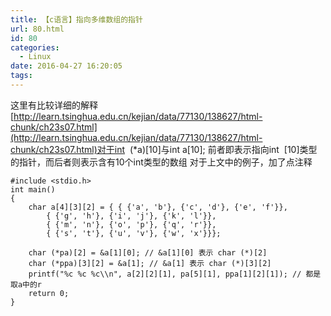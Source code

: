 ```yaml
---
title: 【c语言】指向多维数组的指针
url: 80.html
id: 80
categories:
  - Linux
date: 2016-04-27 16:20:05
tags:
---
```


这里有比较详细的解释[http://learn.tsinghua.edu.cn/kejian/data/77130/138627/html-chunk/ch23s07.html](http://learn.tsinghua.edu.cn/kejian/data/77130/138627/html-chunk/ch23s07.html)对于int  (*a)[10]与int a[10]; 前者即表示指向int  [10]类型的指针，而后者则表示含有10个int类型的数组 对于上文中的例子，加了点注释

```
#include <stdio.h>
int main()
{
	char a[4][3][2] = { { {'a', 'b'}, {'c', 'd'}, {'e', 'f'}},
		{ {'g', 'h'}, {'i', 'j'}, {'k', 'l'}},
		{ {'m', 'n'}, {'o', 'p'}, {'q', 'r'}},
		{ {'s', 't'}, {'u', 'v'}, {'w', 'x'}}};

	char (*pa)[2] = &a[1][0]; // &a[1][0] 表示 char (*)[2]
	char (*ppa)[3][2] = &a[1]; // &a[1] 表示 char (*)[3][2]
	printf("%c %c %c\\n", a[2][2][1], pa[5][1], ppa[1][2][1]); // 都是取a中的r
	return 0;
}
```
